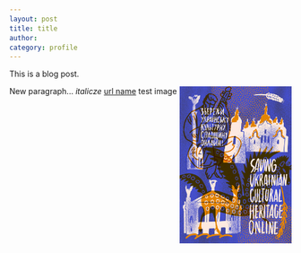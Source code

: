 ```yaml
---
layout: post
title: title
author: 
category: profile
---
```


This is a blog post.

New paragraph...
*italicze* 
[url name](https://www.sucho.org/profile/2022/03/28/testpost/)
test image <img src="/assets/images/suchoposter-small.jpg" width="200px" style="float:right;" title="Credit: Vlad Kholodnyi (@kholodnyi_vlad)">

